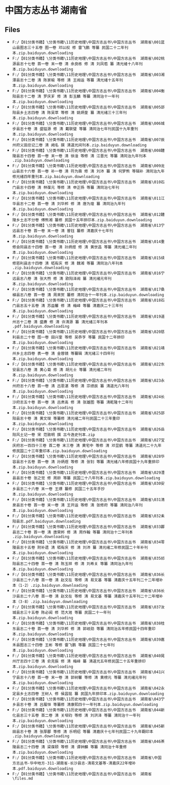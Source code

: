 # 中国方志丛书  湖南省

## Files

- `F:/【01分类书籍】\分类书籍\11历史地理\中国方志丛书\中国方志丛书  湖南省\001蓝山县图志三十五卷 图一卷 邓以权 修 雷飞鹏 等纂 民国二十二年刊本.zip.baiduyun.downloading`
- `F:/【01分类书籍】\分类书籍\11历史地理\中国方志丛书\中国方志丛书  湖南省\002桃源县志十七卷 首一卷 末一卷 清 余良栋 修 清 刘凤苞 纂 清光绪十八年刊本.zip.baiduyun.downloading`
- `F:/【01分类书籍】\分类书籍\11历史地理\中国方志丛书\中国方志丛书  湖南省\003湘潭县志十二卷 清 陈家榆 等修 清 王闿运 等纂 清光绪十五年刊本.zip.baiduyun.downloading`
- `F:/【01分类书籍】\分类书籍\11历史地理\中国方志丛书\中国方志丛书  湖南省\004衡阳县志十二卷 清 罗庆芗 修 清 彭玉麟 等纂 清同治十一年刊本.zip.baiduyun.downloading`
- `F:/【01分类书籍】\分类书籍\11历史地理\中国方志丛书\中国方志丛书  湖南省\005邵阳县乡土志四卷 清 陈吴萃 等修 清 姚炳奎 纂 清光绪三十三年刊本.zip.baiduyun.downloading`
- `F:/【01分类书籍】\分类书籍\11历史地理\中国方志丛书\中国方志丛书  湖南省\006城步县志十卷 清 盛镒源 修 清 戴联璧 等纂 清同治七年刊民国十九年重刊本.zip.baiduyun.downloading`
- `F:/【01分类书籍】\分类书籍\11历史地理\中国方志丛书\中国方志丛书  湖南省\007辰州府义田总记二卷 清 阙名 撰 清道光间刊本.zip.baiduyun.downloading`
- `F:/【01分类书籍】\分类书籍\11历史地理\中国方志丛书\中国方志丛书  湖南省\008醴陵县志十四卷 首一卷 末一卷 清 徐淦 等修 清 江晋光 等纂 清同治九年刊本 .zip.baiduyun.downloading`
- `F:/【01分类书籍】\分类书籍\11历史地理\中国方志丛书\中国方志丛书  湖南省\009龙山县志十六卷 首一卷 补一卷 清 符为霖 修 清 刘沛 纂 清 何梦熊 等辑补 清同治九年修光绪四年重刊本.zip.baiduyun.downloading`
- `F:/【01分类书籍】\分类书籍\11历史地理\中国方志丛书\中国方志丛书  湖南省\010石门县志十四卷 清 林葆元 等修 清 申正扬 等纂 清同治七年刊本.zip.baiduyun.downloading`
- `F:/【01分类书籍】\分类书籍\11历史地理\中国方志丛书\中国方志丛书  湖南省\011江华县志十二卷 首一卷 清 刘华邦 修 清 唐为煌 纂 清同治九年刊本.zip.baiduyun.downloading`
- `F:/【01分类书籍】\分类书籍\11历史地理\中国方志丛书\中国方志丛书  湖南省\012醴陵乡土志不分卷 傅熊湘 纂修 民国十五年排印本.zip.baiduyun.downloading`
- `F:/【01分类书籍】\分类书籍\11历史地理\中国方志丛书\中国方志丛书  湖南省\013宁远县志十卷 首一卷 末一卷 清 曽钰 纂修 清嘉庆十七年刊本.zip.baiduyun.downloading`
- `F:/【01分类书籍】\分类书籍\11历史地理\中国方志丛书\中国方志丛书  湖南省\014重修会同县志十四卷 首一卷 清 孙炳煜 修 清 黄世昌 等纂 清光绪二年刊本.zip.baiduyun.downloading`
- `F:/【01分类书籍】\分类书籍\11历史地理\中国方志丛书\中国方志丛书  湖南省\015续修慈利县志十四卷 清 嵇有庆 修 清 魏湘 等纂 清同治八年刊本 .zip.baiduyun.downloading`
- `F:/【01分类书籍】\分类书籍\11历史地理\中国方志丛书\中国方志丛书  湖南省\016宁远县志八卷 清 张大煦 修 清 欧阳泽闿 纂 清光绪元年刊本.zip.baiduyun.downloading`
- `F:/【01分类书籍】\分类书籍\11历史地理\中国方志丛书\中国方志丛书  湖南省\017桑植县志八卷 首一卷 清 周来贺 纂修 清同治十一年刊本.zip.baiduyun.downloading`
- `F:/【01分类书籍】\分类书籍\11历史地理\中国方志丛书\中国方志丛书  湖南省\018石门县志五十五卷 清 苏益馨 修 清 梅峄 等纂 清嘉庆二十三年刊本.zip.baiduyun.downloading`
- `F:/【01分类书籍】\分类书籍\11历史地理\中国方志丛书\中国方志丛书  湖南省\019道州志十二卷 清 盛赓 修 清 许清源 纂 清光绪三年刊本 .pdf.baiduyun.downloading`
- `F:/【01分类书籍】\分类书籍\11历史地理\中国方志丛书\中国方志丛书  湖南省\020慈利县志二十卷 图一卷 田兴奎 等修 吴恭亨 等纂 民国十二年排印本.zip.baiduyun.downloading`
- `F:/【01分类书籍】\分类书籍\11历史地理\中国方志丛书\中国方志丛书  湖南省\021靖州乡土志四卷 表一卷 清 金蓉镜 等纂辑 清光绪三十四年刊本.zip.baiduyun.downloading`
- `F:/【01分类书籍】\分类书籍\11历史地理\中国方志丛书\中国方志丛书  湖南省\022东安县志八卷 清 黄心菊 修 清 胡元士 等纂 清光绪二年刊本.zip.baiduyun.downloading`
- `F:/【01分类书籍】\分类书籍\11历史地理\中国方志丛书\中国方志丛书  湖南省\023永州府志十八卷 首一卷 清 吕恩湛 等修 清 宗绩辰 纂 清道光八年刊本.zip.baiduyun.downloading`
- `F:/【01分类书籍】\分类书籍\11历史地理\中国方志丛书\中国方志丛书  湖南省\024长沙府志五十卷 首一卷 清 吕肃高 修 清 张雄图 等纂 清乾隆十二年刊本.zip.baiduyun.downloading`
- `F:/【01分类书籍】\分类书籍\11历史地理\中国方志丛书\中国方志丛书  湖南省\025邵阳县志十卷 清 黄文琛 等纂修 清光绪二年刊民国二十三年重印本.zip.baiduyun.downloading`
- `F:/【01分类书籍】\分类书籍\11历史地理\中国方志丛书\中国方志丛书  湖南省\026岳阳风土记一卷 宋 范致明 撰 古今逸史刊本.zip`
- `F:/【01分类书籍】\分类书籍\11历史地理\中国方志丛书\中国方志丛书  湖南省\027宝庆府志一百四十三卷 首二卷 末三卷 清 黄宅中 等修 清 邓显鹤 等纂 清道光二十九年修民国二十三年重印本.zip.baiduyun.downloading`
- `F:/【01分类书籍】\分类书籍\11历史地理\中国方志丛书\中国方志丛书  湖南省\028华容县志十五卷 首一卷 清 孙炳煜 等修 清 张钊 等纂 清光绪八年修民国十九年重排印本.zip.baiduyun.downloading`
- `F:/【01分类书籍】\分类书籍\11历史地理\中国方志丛书\中国方志丛书  湖南省\029澧县县志十卷 张之觉 修 周龄 等纂 民国二十八年刊本.zip.baiduyun.downloading`
- `F:/【01分类书籍】\分类书籍\11历史地理\中国方志丛书\中国方志丛书  湖南省\030安乡县志二十六卷 末一卷 王熛 纂修 民国二十五年手抄本.zip.baiduyun.downloading`
- `F:/【01分类书籍】\分类书籍\11历史地理\中国方志丛书\中国方志丛书  湖南省\031清泉县志十卷 首一卷 末一卷 清 王开运 等修 清 张修府 等纂 清同治八年刊本.zip.baiduyun.downloading`
- `F:/【01分类书籍】\分类书籍\11历史地理\中国方志丛书\中国方志丛书  湖南省\032耒阳县志.pdf.baiduyun.downloading`
- `F:/【01分类书籍】\分类书籍\11历史地理\中国方志丛书\中国方志丛书  湖南省\033酃县志二十卷 首一卷 清 唐荣邦 修 清 周作翰 等纂 清同治十二年刊本 .zip.baiduyun.downloading`
- `F:/【01分类书籍】\分类书籍\11历史地理\中国方志丛书\中国方志丛书  湖南省\034零陵县志十五卷 附补遗 清 嵇有庆 修 清 刘沛 纂 清光绪二年修民国二十年补刊本.zip.baiduyun.downloading`
- `F:/【01分类书籍】\分类书籍\11历史地理\中国方志丛书\中国方志丛书  湖南省\035祁阳县志二十四卷 首一卷 清 陈玉祥 修 清 刘希关 等纂 清同治九年刊本.zip.baiduyun.downloading`
- `F:/【01分类书籍】\分类书籍\11历史地理\中国方志丛书\中国方志丛书  湖南省\036长沙县志二十八卷 首一卷 清 赵文在 等修 清 易文基 等纂 清嘉庆十五年刊二十二年增补本（1-2）.zip.baiduyun.downloading`
- `F:/【01分类书籍】\分类书籍\11历史地理\中国方志丛书\中国方志丛书  湖南省\036长沙县志二十八卷 首一卷 清 赵文在 等修 清 易文基 等纂 清嘉庆十五年刊二十二年增补本（3-8）.zip.baiduyun.downloading`
- `F:/【01分类书籍】\分类书籍\11历史地理\中国方志丛书\中国方志丛书  湖南省\037汝城县志三十五卷 陈必闻 修 范大溎 等纂 民国二十一年刊本.zip.baiduyun.downloading`
- `F:/【01分类书籍】\分类书籍\11历史地理\中国方志丛书\中国方志丛书  湖南省\038桂东县志二十卷 首一卷 清 刘华邦 修 清 郭岐勋 等纂 清同治五年修民国十四年重印本.zip.baiduyun.downloading`
- `F:/【01分类书籍】\分类书籍\11历史地理\中国方志丛书\中国方志丛书  湖南省\039嘉禾县图志三十四卷 王彬 等修 雷飞鹏 等纂 民国二十七年刊本.zip.baiduyun.downloading`
- `F:/【01分类书籍】\分类书籍\11历史地理\中国方志丛书\中国方志丛书  湖南省\040晃州厅志四十三卷 清 俞克振 修 清 梅峄 纂 清道光五年修民国二十五年重排印本.zip.baiduyun.downloading`
- `F:/【01分类书籍】\分类书籍\11历史地理\中国方志丛书\中国方志丛书  湖南省\041兴宁县志十八卷 首一卷 末一卷 清 郭树馨 等修 清 黄榜元 等纂 清光绪元年刊本.zip.baiduyun.downloading`
- `F:/【01分类书籍】\分类书籍\11历史地理\中国方志丛书\中国方志丛书  湖南省\042永定县乡土志四卷 王树人 修 侯昌铭 纂 民国九年排印本.zip.baiduyun.downloading`
- `F:/【01分类书籍】\分类书籍\11历史地理\中国方志丛书\中国方志丛书  湖南省\043宁乡县志十卷 清 吕履恒 等纂修 清康熙四十一年刊本.zip.baiduyun.downloading`
- `F:/【01分类书籍】\分类书籍\11历史地理\中国方志丛书\中国方志丛书  湖南省\044新化县志三十五卷 首二卷 清 关培钧 等修 清 刘洪泽 等纂 清同治十一年刊本.zip.baiduyun.downloading`
- `F:/【01分类书籍】\分类书籍\11历史地理\中国方志丛书\中国方志丛书  湖南省\045新田县志十卷 清 张厚郿 等修 清 乐明绍 等纂 清嘉庆十七年刊民国二十九年翻印本 .zip.baiduyun.downloading`
- `F:/【01分类书籍】\分类书籍\11历史地理\中国方志丛书\中国方志丛书  湖南省\046茶陵县志二十四卷 清 梁葆颐 等修 清 谭钟麟 等纂 清同治十年重修本.zip.baiduyun.downloading`
- `F:/【01分类书籍】\分类书籍\11历史地理\中国方志丛书\中国方志丛书  湖南省\中国方志丛书-华中地方-311-湖南省-长沙县志-清易文基等-清嘉庆22年增补本.pdf.baiduyun.downloading`
- `F:/【01分类书籍】\分类书籍\11历史地理\中国方志丛书\中国方志丛书  湖南省\files.md`
